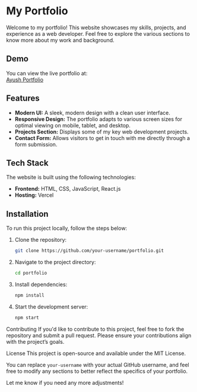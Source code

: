 # My Portfolio

Welcome to my portfolio! This website showcases my skills, projects, and experience as a web developer. Feel free to explore the various sections to know more about my work and background.

## Demo

You can view the live portfolio at:  
[Ayush Portfolio]((https://my-portfolio-kamal.vercel.app/)) 

## Features

- **Modern UI:** A sleek, modern design with a clean user interface.
- **Responsive Design:** The portfolio adapts to various screen sizes for optimal viewing on mobile, tablet, and desktop.
- **Projects Section:** Displays some of my key web development projects.
- **Contact Form:** Allows visitors to get in touch with me directly through a form submission.

## Tech Stack

The website is built using the following technologies:

- **Frontend:** HTML, CSS, JavaScript, React.js
- **Hosting:** Vercel

## Installation

To run this project locally, follow the steps below:

1. Clone the repository:

   ```bash
   git clone https://github.com/your-username/portfolio.git

2. Navigate to the project directory:
   ```bash
   cd portfolio

4. Install dependencies:
   ```bash
   npm install

6. Start the development server:
   ```bash
   npm start

Contributing
If you'd like to contribute to this project, feel free to fork the repository and submit a pull request. Please ensure your contributions align with the project’s goals.

License
This project is open-source and available under the MIT License.

You can replace `your-username` with your actual GitHub username, and feel free to modify any sections to better reflect the specifics of your portfolio.

Let me know if you need any more adjustments!


